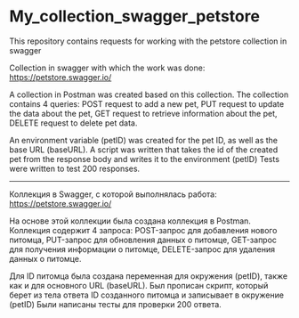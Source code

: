 # My_collection_swagger_petstore
This repository contains requests for working with the petstore collection in swagger

Collection in swagger with which the work was done: https://petstore.swagger.io/

A collection in Postman was created based on this collection.
The collection contains 4 queries:
POST request to add a new pet,
PUT request to update the data about the pet,
GET request to retrieve information about the pet,
DELETE request to delete pet data.

An environment variable (petID) was created for the pet ID, as well as the base URL (baseURL).
A script was written that takes the id of the created pet from the response body and writes it to the environment (petID)
Tests were written to test 200 responses.

-------------------------------------------------------------------------------

Коллекция в Swagger, с которой выполнялась работа: https://petstore.swagger.io/

На основе этой коллекции была создана коллекция в Postman.
Коллекция содержит 4 запроса:
POST-запрос для добавления нового питомца,
PUT-запрос для обновления данных о питомце,
GET-запрос для получения информации о питомце,
DELETE-запрос для удаления данных о питомце.

Для ID питомца была создана переменная для окружения (petID), также как и для основного URL (baseURL).
Был прописан скрипт, который берет из тела ответа ID созданного питомца и записывает в окружение (petID)
Были написаны тесты для проверки 200 ответа.

